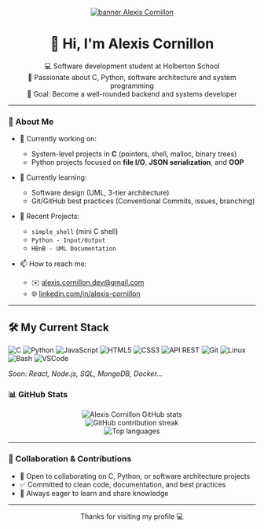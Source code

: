 <p align="center">
  <a href="https://github.com/Alexis-Cornillon" target="_blank">
    <img src="https://capsule-render.vercel.app/api?type=waving&color=0:2980b9,100:6dd5fa&height=200&section=header&text=Alexis%20Cornillon%20🚀&fontSize=40&fontAlignY=35&desc=Holberton%20School%20Developer&descAlignY=60&descAlign=60" alt="banner Alexis Cornillon"/>
  </a>
</p>

<h1 align="center">👋 Hi, I'm Alexis Cornillon</h1>

<p align="center">
  💻 Software development student at Holberton School<br>
  🧠 Passionate about C, Python, software architecture and system programming<br>
  🎯 Goal: Become a well-rounded backend and systems developer<br>
</p>

---

### 🚀 About Me

- 🔭 Currently working on:
  - System-level projects in **C** (pointers, shell, malloc, binary trees)
  - Python projects focused on **file I/O**, **JSON serialization**, and **OOP**

- 🌱 Currently learning:
  - Software design (UML, 3-tier architecture)
  - Git/GitHub best practices (Conventional Commits, issues, branching)

- 📌 Recent Projects:
  - `simple_shell` (mini C shell)
  - `Python - Input/Output`
  - `HBnB - UML Documentation`

- 📫 How to reach me:
  - ✉️ alexis.cornillon.dev@gmail.com
  - 🌐 [linkedin.com/in/alexis-cornillon](https://www.linkedin.com/in/alexis-cornillon-879593332/)

---

## :hammer_and_wrench: My Current Stack
![C](https://img.shields.io/badge/C-00599C?style=for-the-badge&logo=c&logoColor=white)
![Python](https://img.shields.io/badge/Python-3776AB?style=for-the-badge&logo=python&logoColor=white)
![JavaScript](https://img.shields.io/badge/JavaScript-F7DF1E?style=for-the-badge&logo=javascript&logoColor=black)
![HTML5](https://img.shields.io/badge/HTML5-E34F26?style=for-the-badge&logo=html5&logoColor=white)
![CSS3](https://img.shields.io/badge/CSS3-1572B6?style=for-the-badge&logo=css3&logoColor=white)
![API REST](https://img.shields.io/badge/API-REST-6DB33F?style=for-the-badge&logo=spring&logoColor=white)
![Git](https://img.shields.io/badge/Git-F05032?style=for-the-badge&logo=git&logoColor=white)
![Linux](https://img.shields.io/badge/Linux-FCC624?style=for-the-badge&logo=linux&logoColor=black)
![Bash](https://img.shields.io/badge/Bash-121011?style=for-the-badge&logo=gnubash&logoColor=white)
![VSCode](https://img.shields.io/badge/VSCode-007ACC?style=for-the-badge&logo=visual-studio-code&logoColor=white)

_Soon: React, Node.js, SQL, MongoDB, Docker..._

### 📊 GitHub Stats

<p align="center">
  <img src="https://github-readme-stats.vercel.app/api?username=Alexiscnl&show_icons=true&theme=tokyonight&count_private=true&hide=prs" alt="Alexis Cornillon GitHub stats" />
  <br>
  <img src="https://github-readme-streak-stats.herokuapp.com/?user=Alexiscnl&theme=tokyonight" alt="GitHub contribution streak" />
  <br>
  <img src="https://github-readme-stats.vercel.app/api/top-langs/?username=Alexiscnl&layout=compact&theme=tokyonight" alt="Top languages" />
</p>

---

### 🤝 Collaboration & Contributions

- 🔧 Open to collaborating on C, Python, or software architecture projects
- ✅ Committed to clean code, documentation, and best practices
- 💬 Always eager to learn and share knowledge

---

<div align="center">
Thanks for visiting my profile 💻
</div>

